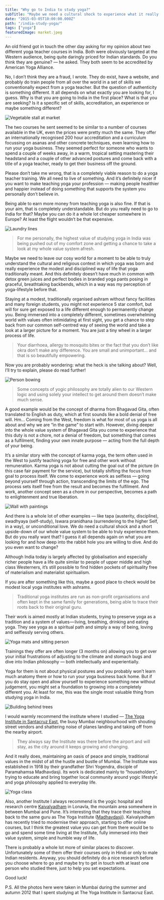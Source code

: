 ```yaml
---
title: "Why go to India to study yoga?"
subTitle: "Maybe we need a cultural shock to experience what it really means to live yoga"
date: "2015-03-05T10:00:00.000Z"
path: "/india-study-yoga/"
tags: ["yoga"]
featuredImage: market.jpeg
---
```


An old friend got in touch the other day asking for my opinion about two different yoga teacher courses in India. Both were obviously targeted at the Western audience, being quite daringly priced for Indian standards. Do you think they are genuine? — he asked. They both seem to be accredited by American Yoga Alliance.

No, I don’t think they are a fraud, I wrote. They do exist, have a website, and probably do train people from all over the world in a set of skills we conventionally expect from a yoga teacher. But the question of authenticity is something different. It all depends on what exactly you are looking for, I guess. Why is that you are going to India in the first place? What is that you are seeking? Is it a specific set of skills, accreditation, an experience or maybe something different?

![Vegetable stall at market](market.jpeg)

The two courses he sent seemed to be similar to a number of courses available in the UK, even the prices were pretty much the same. They offer an internationally recognised 200 hour accreditation and a curriculum focussing on asanas and other concrete techniques, even learning how to run your yoga business. They seemed perfect for someone who wants to spend a couple of weeks away, in a warm, tropical setting mastering their headstand and a couple of other advanced postures and come back with a title of a yoga teacher, ready to get their business off the ground.

Please don’t take me wrong, that is a completely viable reason to do a yoga teacher training. We all need to live of something. And it’s definitely nicer if you want to make teaching yoga your profession — making people healthier and happier instead of doing something that supports the system you personally don’t believe in.

Being able to earn more money from teaching yoga is also fine. If that is your aim, that is completely understandable. But do you really need to go to India for that? Maybe you can do it a whole lot cheaper somewhere in Europe? At least the flight wouldn’t be that expensive.

![Laundry lines](laundry.jpeg)

> For me personally, the highest value of studying yoga in India was being pushed out of my comfort zone and getting a chance to take a look at my whole value system afresh.

Maybe we need to leave our cosy world for a moment to be able to truly understand the cultural and religious context in which yoga was born and really experience the modest and disciplined way of life that yoga traditionally meant. And this definitely doesn’t have much in common with detox green juices and perfect bodies in branded yoga pants posing in graceful, breathtaking backbends, which in a way was my perception of yoga-lifestyle before that.

Staying at a modest, traditionally organised ashram without fancy facilities and many foreign students, you might not experience 5 star comfort, but will for sure get exposed to a life different enough to permanently change you. Being immersed into a completely different, sometimes overwhelming world with values often intimidating at first sight, you get a chance to step back from our common self-centred way of seeing the world and take a look at a larger picture for a moment. You are just a tiny wheel in a larger process of life.

> Your diarrhoea, allergy to mosquito bites or the fact that you don’t like okra don’t make any difference. You are small and unimportant… and that is so beautifully empowering.

Now you are probably wondering: what the heck is she talking about? Well, I’ll try to explain, please do read further!

![Person bowing](bow.jpeg)

> Some concepts of yogic philosophy are totally alien to our Western logic and using solely your intellect to get around them doesn’t make much sense.

A good example would be the concept of dharma from Bhagavad Gita, often translated to English as duty, which at first sounds like a bold denial of free will. Hm… Coming from the West, freedom is what for most of us yoga is all about and why we are “in the game” to start with. However, diving deeper into the whole value system of Bhagavad Gita you come to experience that this duty is not a chore, not a denial of freedom, but something that comes as a fulfilment, finding your own innate purpose — acting from the full depth of your being.

It’s a similar story with the concept of karma yoga, the term often used in the West to justify teaching yoga for free and other work without remuneration. Karma yoga is not about cutting the goal out of the picture (in this case fair payment for the service), but totally shifting the focus from goal to process itself. We come to experience work as selfless — going beyond yourself through action, transcending the limits of the ego. The process sets itself free from the result and becomes the fulfilment. And work, another concept seen as a chore in our perspective, becomes a path to enlightenment and true liberation.

![Wall with paintings](wall.jpeg)

And there is a whole lot of other examples — like tapa (austerity, discipline), swadhyaya (self-study), Iswara pranidhana (surrendering to the higher Self, in a way), or unconditional love. We do need a cultural shock and a short upside-down of our whole value system to be able to truly experience them. But do you really want that? I guess it all depends again on what you are looking for and how deep into the rabbit hole you are willing to dive. And do you even want to change?

Although India today is largely affected by globalisation and especially richer people have a life quite similar to people of upper middle and high class Westerners, it’s still possible to find hidden pockets of spirituality free of materialism and materialist spiritualism.

If you are after something like this, maybe a good place to check would be modest local yoga institutes with ashrams.

> Traditional yoga institutes are run as non-profit organisations and often kept in the same family for generations, being able to trace their roots back to their original guru.

Their work is aimed mostly at Indian students, trying to preserve yoga as a tradition and a system of values — living, breathing, drinking and eating yoga. They see yoga as a spiritual path and simply a way of being, loving and selflessly serving others.

![Yoga mats and sitting person](mats.jpeg)

Trainings they offer are often longer (3 months on) allowing you to get over your initial frustrations of adjusting to the climate and stomach bugs and dive into Indian philosophy — both intellectually and experientially.

Yoga for them is not about physical postures and you probably won’t learn much anatomy there or how to run your yoga business back home. But if you do stay open and allow yourself to experience something new without judgement, you might set a foundation to growing into a completely different you. At least for me, this was the single most valuable thing from studying yoga in India.

![Building behind trees](building.jpeg)

I would warmly recommend the institute where I studied — [The Yoga Institute in Santacruz East](http://theyogainstitute.org/), the busy Mumbai neighbourhood with shouting street vendors and shattering noise of planes landing and taking off from the nearby airport.

> They always say the Institute was there before the airport and will stay, as the city around it keeps growing and changing.

And it really does, maintaining an oasis of peace and simple, traditional values in the midst of all the hustle and bustle of Mumbai. The Institute was established in 1918 by their grandfather Shri Yogendra, disciple of Paramahamsa Madhavdasji. Its work is dedicated mainly to “householders”, trying to educate and bring together local community around yogic lifestyle and yoga philosophy applied to everyday life.

![Yoga class](yoga-class.jpeg)

Also, another Institute I always recommend is the yogic hospital and research centre [Kaivalyadham](http://kdham.com/) in Lonavla, the mountain area somewhere in between Mumbai and Pune. It’s interesting that they trace their teaching back to the same guru as The Yoga Institute ([Madhavdasji](http://www.yogadhama.com/ecole-yoga/?The-KAIVALYADHAMA-Centre&lang=en)). Kaivalyadham has recently tried to modernise their approach, starting to offer online courses, but I think the greatest value you can get from there would be to go and spend some time living at the Institute, fully immersed into their value system, simple and humble way of life.

There is probably a whole lot more of similar places to discover. Unfortunately some of them offer their courses only in Hindi or only to male Indian residents. Anyway, you should definitely do a nice research before you choose where to go and maybe try to get in touch with at least one person who studied there, just to help you set expectations.

Good luck!

P.S. All the photos here were taken in Mumbai during the summer and autumn 2012 that I spent studying at The Yoga Institute in Santacruz East.
